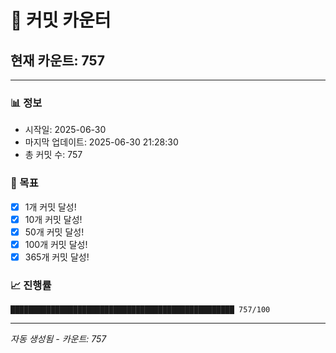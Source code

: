 # 🔢 커밋 카운터

## 현재 카운트: 757

---

### 📊 정보
- 시작일: 2025-06-30
- 마지막 업데이트: 2025-06-30 21:28:30
- 총 커밋 수: 757

### 🎯 목표
- [x] 1개 커밋 달성!
- [x] 10개 커밋 달성!
- [x] 50개 커밋 달성!
- [x] 100개 커밋 달성!
- [x] 365개 커밋 달성!

### 📈 진행률
```
██████████████████████████████████████████████████ 757/100
```

---
*자동 생성됨 - 카운트: 757*
